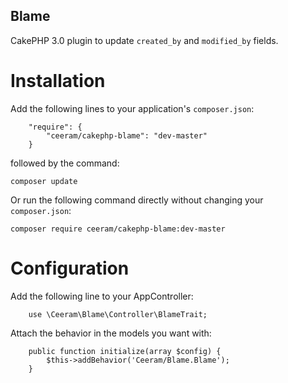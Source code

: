 Blame
-----

CakePHP 3.0 plugin to update `created_by` and `modified_by` fields.

Installation
============

Add the following lines to your application's `composer.json`:

```
    "require": {
        "ceeram/cakephp-blame": "dev-master"
    }
```

followed by the command:

`composer update`

Or run the following command directly without changing your `composer.json`:

`composer require ceeram/cakephp-blame:dev-master`

Configuration
=============

Add the following line to your AppController:

```
    use \Ceeram\Blame\Controller\BlameTrait;
```

Attach the behavior in the models you want with:

```
    public function initialize(array $config) {
        $this->addBehavior('Ceeram/Blame.Blame');
    }
```